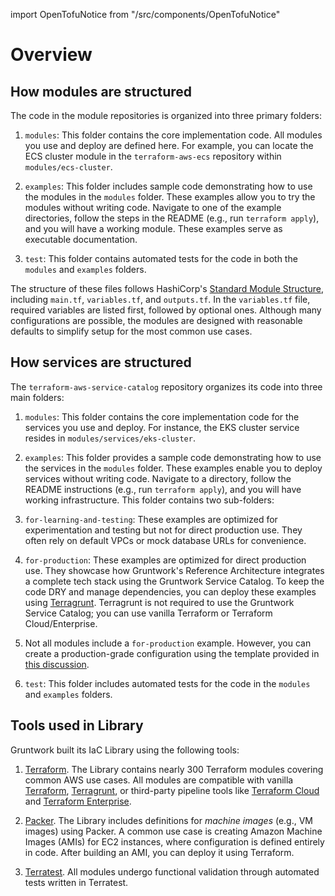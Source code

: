 import OpenTofuNotice from "/src/components/OpenTofuNotice"

# Overview

## How modules are structured

The code in the module repositories is organized into three primary folders:

1. `modules`: This folder contains the core implementation code. All modules you use and deploy are defined here. For example, you can locate the ECS cluster module in the `terraform-aws-ecs` repository within `modules/ecs-cluster`.

1. `examples`: This folder includes sample code demonstrating how to use the modules in the `modules` folder. These examples allow you to try the modules without writing code. Navigate to one of the example directories, follow the steps in the README (e.g., run `terraform apply`), and you will have a working module. These examples serve as executable documentation.

1. `test`: This folder contains automated tests for the code in both the `modules` and `examples` folders.

The structure of these files follows HashiCorp's [Standard Module Structure](https://developer.hashicorp.com/terraform/language/modules/develop/structure), including `main.tf`, `variables.tf`, and `outputs.tf`. In the `variables.tf` file, required variables are listed first, followed by optional ones. Although many configurations are possible, the modules are designed with reasonable defaults to simplify setup for the most common use cases.

## How services are structured

The `terraform-aws-service-catalog` repository organizes its code into three main folders:

1. `modules`: This folder contains the core implementation code for the services you use and deploy. For instance, the EKS cluster service resides in `modules/services/eks-cluster`.

1. `examples`: This folder provides a sample code demonstrating how to use the services in the `modules` folder. These examples enable you to deploy services without writing code. Navigate to a directory, follow the README instructions (e.g., run `terraform apply`), and you will have working infrastructure. This folder contains two sub-folders:

1. `for-learning-and-testing`: These examples are optimized for experimentation and testing but not for direct production use. They often rely on default VPCs or mock database URLs for convenience.

1. `for-production`: These examples are optimized for direct production use. They showcase how Gruntwork's Reference Architecture integrates a complete tech stack using the Gruntwork Service Catalog. To keep the code DRY and manage dependencies, you can deploy these examples using [Terragrunt](https://terragrunt.gruntwork.io/). Terragrunt is not required to use the Gruntwork Service Catalog; you can use vanilla Terraform or Terraform Cloud/Enterprise.

1. Not all modules include a `for-production` example. However, you can create a production-grade configuration using the template provided in [this discussion](https://github.com/gruntwork-io/knowledge-base/discussions/360#discussioncomment-25705480).

1. `test`: This folder includes automated tests for the code in the `modules` and `examples` folders.

## Tools used in Library

<OpenTofuNotice />

Gruntwork built its IaC Library using the following tools:

1. [Terraform](https://www.terraform.io/). The Library contains nearly 300 Terraform modules covering common AWS use cases. All modules are compatible with vanilla [Terraform](https://www.terraform.io/), [Terragrunt](https://terragrunt.gruntwork.io/), or third-party pipeline tools like [Terraform Cloud](https://www.hashicorp.com/blog/announcing-terraform-cloud/) and [Terraform Enterprise](https://www.terraform.io/docs/enterprise/index.html).

1. [Packer](https://www.packer.io/). The Library includes definitions for _machine images_ (e.g., VM images) using Packer. A common use case is creating Amazon Machine Images (AMIs) for EC2 instances, where configuration is defined entirely in code. After building an AMI, you can deploy it using Terraform.

1. [Terratest](https://terratest.gruntwork.io/). All modules undergo functional validation through automated tests written in Terratest.
